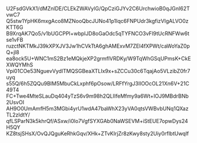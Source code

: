U2FsdGVkX1/dMZnlDE/CLEkZWAVylG/QpCziGJYv2C6UrchwioB0qJGnI62TvwC7
Q5stw1YpHK6mxgAco8MZNooQbcJUNo41p1Iqc6FNPUdr3kgfizVIgALVO0zKTT6G
B9XrqAK7Qo5/v1bUGCPPl+wbpIJD8oGaOdc5qTYFNCO3vFl9tUcRNFWw6tse1vFB
ruzctNKTMkJ39kXPXJV3Jw1hCVkTtA6ghAMExvM7ZEl4fXPWt/caWoYaZ0pQ+jl8
ea8ock5U+WNC1mS2Bz1eMQkjeXP2grmflVRDKy/W9TqWhGSqUPmsK+CkEXWQYMhS
Vpi01COe53NguevVydlTMQSGBeaXTLIx9x+sZCCu30c6TqajAo5VLzibZ0fr7uyq
s55Q/6h5ZQQu9BIM5MbuCkLxphf6pOsow/LRFfYrgJ3lIOOcOL21Xn6V+21C49T4
FC+Twe4MteSLauDq404yTzS6v9m98h2QLIIfeMfmy9a6Wt+IOJ9MBdrBNb2UsvOI
AH9O0UmAmfH5m3MGbi4yrU1wdA47baWhX23yVA0qtsVWBvbUNq1QXazTL2zIdtY/
qfLSParN3k5khrQf/ASxw/i0lo7VgfSYXGAb0NaWSEVM+iStEUE7opwDys24H5QY
KZ8tsjSHsX/OvQJQguKeRhkGqv/XHk+ZTvKIrjZr8zKwy8sty2Uiy0rflbtUwqlf
